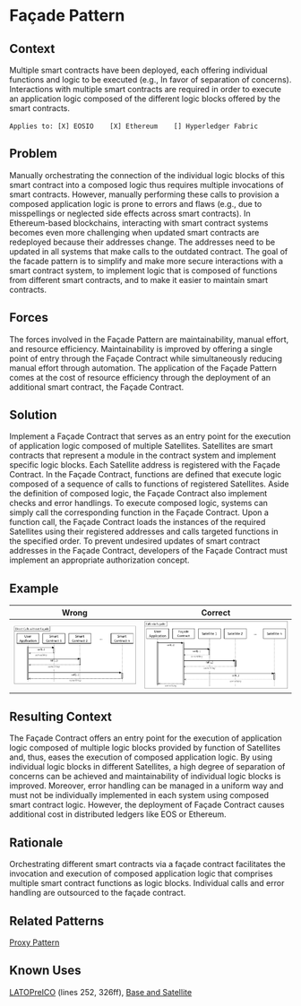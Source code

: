 # Façade Pattern
## Context
Multiple smart contracts have been deployed, each offering individual functions and logic to be executed (e.g., In favor of separation of concerns). Interactions with multiple smart contracts are required in order to execute an application logic composed of the different logic blocks offered by the smart contracts.

``Applies to: [X] EOSIO    [X] Ethereum    [] Hyperledger Fabric``

## Problem
Manually orchestrating the connection of the individual logic blocks of this smart contract into a composed logic thus requires multiple invocations of smart contracts. However, manually performing these calls to provision a composed application logic is prone to errors and flaws (e.g., due to misspellings or neglected side effects across smart contracts). In Ethereum-based blockchains, interacting with smart contract systems becomes even more challenging when updated smart contracts are redeployed because their addresses change. The addresses need to be updated in all systems that make calls to the outdated contract. The goal of the facade pattern is to simplify and make more secure interactions with a smart contract system, to implement logic that is composed of functions from different smart contracts, and to make it easier to maintain smart contracts.

## Forces
The forces involved in the Façade Pattern are maintainability, manual effort, and resource efficiency. Maintainability is improved by offering a single point of entry through the Façade Contract while simultaneously reducing manual effort through automation. The application of the Façade Pattern comes at the cost of resource efficiency through the deployment of an additional smart contract, the Façade Contract.

## Solution
Implement a Façade Contract that serves as an entry point for the execution of application logic composed of multiple Satellites. Satellites are smart contracts that represent a module in the contract system and implement specific logic blocks. Each Satellite address is registered with the Façade Contract. In the Façade Contract, functions are defined that execute logic composed of a sequence of calls to functions of registered Satellites. Aside the definition of composed logic, the Façade Contract also implement checks and error handlings. To execute composed logic, systems can simply call the corresponding function in the Façade Contract. Upon a function call, the Façade Contract loads the instances of the required Satellites using their registered addresses and calls targeted functions in the specified order. To prevent undesired updates of smart contract addresses in the Façade Contract, developers of the Façade Contract must implement an appropriate authorization concept.

## Example
Wrong | Correct
------------ | -------------
![Wrong](Façade%20Pattern%20-%20Direct%20Calls%20without%20Façade.png) | ![Correct](Façade%20Pattern%20-%20Direct%20via%20Façade.png)

## Resulting Context
The Façade Contract offers an entry point for the execution of application logic composed of multiple logic blocks provided by function of Satellites and, thus, eases the execution of composed application logic. By using individual logic blocks in different Satellites, a high degree of separation of concerns can be achieved and maintainability of individual logic blocks is improved. Moreover, error handling can be managed in a uniform way and must not be individually implemented in each system using composed smart contract logic. However, the deployment of Façade Contract causes additional cost in distributed ledgers like EOS or Ethereum.

## Rationale
Orchestrating different smart contracts via a façade contract facilitates the invocation and execution of composed application logic that comprises multiple smart contract functions as logic blocks. Individual calls and error handling are outsourced to the façade contract.

## Related Patterns
[Proxy Pattern](/Architectural%20Patterns/Proxy%20Pattern/README.md#context)

## Known Uses
[LATOPreICO](https://etherscan.io/address/0x459F7854776ED005B6Ec63a88F834fDAB0B6993e#code) (lines 252, 326ff), [Base and Satellite](https://github.com/maxwoe/solidity_patterns/tree/master/maintenance/satellite)
